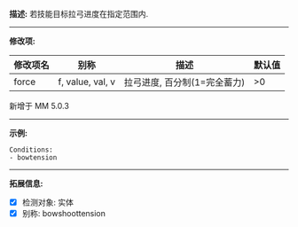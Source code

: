 **描述:** 若技能目标拉弓进度在指定范围内.

---

**修改项:**

| 修改项名  | 别称           | 描述                      | 默认值 |
| --------- | -------------- | ------------------------- | - |
| force | f, value, val, v | 拉弓进度, 百分制(1=完全蓄力) | >0 |

新增于 MM 5.0.3

---

**示例:**

```
Conditions:
- bowtension
```

---

**拓展信息:**

- [x] 检测对象: 实体
- [x] 别称: bowshoottension